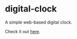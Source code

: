 # digital-clock
A simple web-based digital clock.

Check it out [here](https://agnibhu-1902.github.io/digital-clock/).
